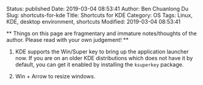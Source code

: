 Status: published
Date: 2019-03-04 08:53:41
Author: Ben Chuanlong Du
Slug: shortcuts-for-kde
Title: Shortcuts for KDE
Category: OS
Tags: Linux, KDE, desktop environment, shortcuts
Modified: 2019-03-04 08:53:41

**
Things on this page are
fragmentary and immature notes/thoughts of the author.
Please read with your own judgement!
**

1. KDE supports the Win/Super key to bring up the application launcher now.
    If you are on an older KDE distributions which does not have it by default,
    you can get it enabled by installing the `ksuperkey` package.

2. Win + Arrow to resize windows.